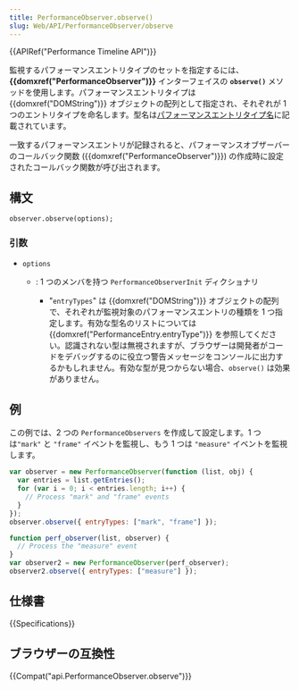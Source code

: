 ```yaml
---
title: PerformanceObserver.observe()
slug: Web/API/PerformanceObserver/observe
---
```


{{APIRef("Performance Timeline API")}}

監視するパフォーマンスエントリタイプのセットを指定するには、**{{domxref("PerformanceObserver")}}** インターフェイスの **`observe()`** メソッドを使用します。パフォーマンスエントリタイプは {{domxref("DOMString")}} オブジェクトの配列として指定され、それぞれが 1 つのエントリタイプを命名します。型名は[パフォーマンスエントリタイプ名](/ja/docs/Web/API/PerformanceEntry/entryType)に記載されています。

一致するパフォーマンスエントリが記録されると、パフォーマンスオブザーバーのコールバック関数 ({{domxref("PerformanceObserver")}}) の作成時に設定されたコールバック関数が呼び出されます。

## 構文

```
observer.observe(options);
```

### 引数

- `options`

  - : 1 つのメンバを持つ `PerformanceObserverInit` ディクショナリ

    - "`entryTypes`" は {{domxref("DOMString")}} オブジェクトの配列で、それぞれが監視対象のパフォーマンスエントリの種類を 1 つ指定します。有効な型名のリストについては {{domxref("PerformanceEntry.entryType")}} を参照してください。認識されない型は無視されますが、ブラウザーは開発者がコードをデバッグするのに役立つ警告メッセージをコンソールに出力するかもしれません。有効な型が見つからない場合、`observe()` は効果がありません。

## 例

この例では、2 つの `PerformanceObservers` を作成して設定します。1 つは`"mark"` と `"frame"` イベントを監視し、もう 1 つは `"measure"` イベントを監視します。

```js
var observer = new PerformanceObserver(function (list, obj) {
  var entries = list.getEntries();
  for (var i = 0; i < entries.length; i++) {
    // Process "mark" and "frame" events
  }
});
observer.observe({ entryTypes: ["mark", "frame"] });

function perf_observer(list, observer) {
  // Process the "measure" event
}
var observer2 = new PerformanceObserver(perf_observer);
observer2.observe({ entryTypes: ["measure"] });
```

## 仕様書

{{Specifications}}

## ブラウザーの互換性

{{Compat("api.PerformanceObserver.observe")}}
